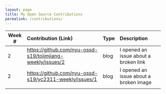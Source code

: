 ```yaml
---
layout: page
title: My Open Source Contributions
permalink: /contributions/
---
```


<!-- 
Type of the contribution should be "Wikipedia edit", "OpenStreet Map feature", "Documentation", "Course website", "Blog", 
"Browse Add-on", etc. 

The descriptioin should include a brief summary of what you did. 

Replace the first row with your contribution. 

--> 





| Week #       | Contribution (Link)  | Type  | Description | 
|---|:---|:---|:---| 
|  2   | https://github.com/nyu-ossd-s19/tojimjiang-weekly/issues/2  | blog    |   I opened an issue about a broken link    |
|  2   |  https://github.com/nyu-ossd-s19/yc2311-weekly/issues/1   |  blog   |   I opened an issue about a broken image   |
|     |     |     |      |
